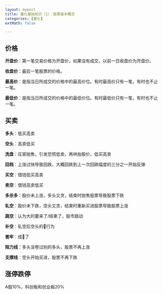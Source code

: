 ```yaml
---
layout: mypost
title: 量化基础知识（1）：股票基本概念
categories: [量化]
extMath: false

---
```


## 价格

**开盘价**：第一笔交易价格为开盘价，如果没有成交，以前一日收盘价为开盘价。

**收盘价**：最后一笔股票的价格。

**最高价**：是指当日所成交的价格中的最高价位。有时最高价只有一笔，有时也不止一笔。

**最低价**：是指当日所成交的价格中的最低价位。有时最低价只有一笔，有时也不止一笔。

## 买卖

**多头**：低买高卖

**空头**：高卖低买

**洗盘**：庄家抛售，引发恐慌低卖，再哄抬股价，低买高卖<!--割韭菜-->

**回档**：上涨过快导致回跌，大概回跌到上一次回跌幅度的三分之一开始反弹

**买空**：借钱低买高卖

**卖空**：借钱高卖低买

**多杀多**：股价未上涨，多头又贪，结束时抛售股票导致股票下跌

**轧空**：股价未下跌，空头又贪，结束时重新买进股票导致股票上涨

**跳空**：认为大的要来了/结束了，股市跳动<!--一般在大的开始或结束前-->

**补空**：轧空后空头的🤡行为<!--重新买进-->

**套牢**：成🤡了

**阻力线**：多头没卷过别的多头，股票不再上涨

**支撑线**：空头开始买进，股票不再下跌

## 涨停跌停

A股10%，科创板和创业板20%



<div class="wildfire_thread">
<script src="https://utteranc.es/client.js"
        repo="hitptep/hitptep.github.io"
        issue-term="pathname"
        theme="photon-dark"
        crossorigin="anonymous"
        async>
</script>
</div>



<div class="wildfire_thread">
<script src="https://utteranc.es/client.js"
        repo="hitptep/hitptep.github.io"
        issue-term="pathname"
        theme="photon-dark"
        crossorigin="anonymous"
        async>
</script>
</div>
